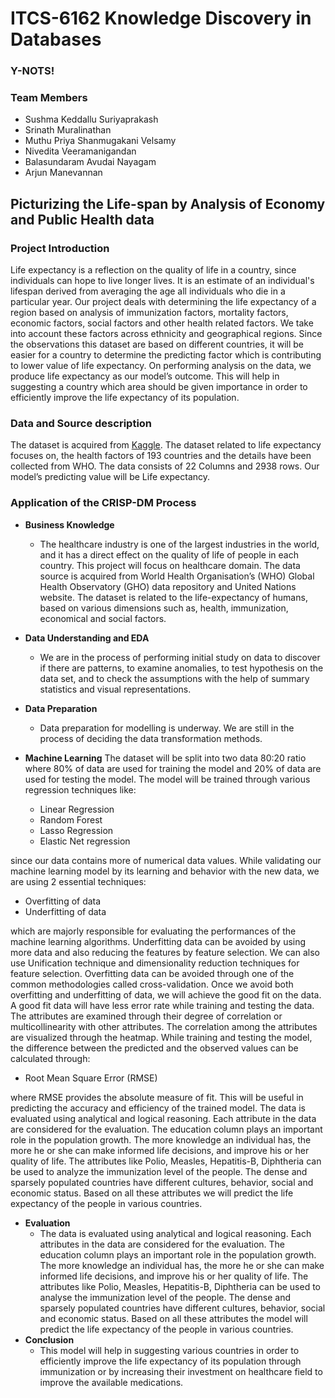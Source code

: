 
# ITCS-6162 Knowledge Discovery in Databases
<h3> Y-NOTS! </h3>
<h3> Team Members </h3>

-	Sushma Keddallu Suriyaprakash
-	Srinath Muralinathan
-	Muthu Priya Shanmugakani Velsamy
-	Nivedita Veeramanigandan
-	Balasundaram Avudai Nayagam
-	Arjun Manevannan

## Picturizing the Life-span by Analysis of Economy and Public Health data
<h3>Project Introduction</h3>
	Life expectancy is a reflection on the quality of life in a country, since individuals can hope to live longer lives. It is an estimate of an individual's lifespan derived from averaging the age all individuals who die in a particular year. Our project deals with determining the life expectancy of a region based on analysis of immunization factors, mortality factors, economic factors, social factors and other health related factors. We take into account these factors across ethnicity and geographical regions. Since the observations this dataset are based on different countries, it will be easier for a country to determine the predicting factor which is contributing to lower value of life expectancy. On performing analysis on the data, we produce life expectancy as our model’s outcome. This will help in suggesting a country which area should be given importance in order to efficiently improve the life expectancy of its population.
	
### Data and Source description
The dataset is acquired from [Kaggle](https://www.kaggle.com/kumarajarshi/life-expectancy-who/).
The dataset related to life expectancy focuses on, the health factors of 193 countries and the details have been collected from WHO. The data consists of 22 Columns and 2938 rows. Our model’s predicting value will be Life expectancy.

### Application of the CRISP-DM Process
- <b>Business Knowledge</b>
  - The healthcare industry is one of the largest industries in the world, and it has a direct effect on the quality of life of people in each country. This project will focus on healthcare domain. The data source is acquired from World Health Organisation’s (WHO) Global Health Observatory (GHO) data repository and United Nations website. The dataset is related to the life-expectancy of humans, based on various dimensions such as, health, immunization, economical and social factors. 
- <b>Data Understanding and EDA</b>
  - We are in the process of performing initial study on data to discover if there are patterns, to examine anomalies, to test hypothesis on the data set, and to check the assumptions with the help of summary statistics and visual representations.
- <b>Data Preparation</b>
  - Data preparation for modelling is underway. We are still in the process of deciding the data transformation methods. 
- <b>Machine Learning</b>
  The dataset will be split into two data 80:20 ratio where 80% of data are used for training the model and 20% of data are used for testing the model. The model will be trained through various regression techniques like:<br>
  
	- Linear Regression<br>
	- Random Forest<br>
	- Lasso Regression<br>
	- Elastic Net regression<br>
	
since our data contains more of numerical data values. While validating our machine learning model by its learning and behavior with the new data, we are using 2 essential techniques:<br>
	
- Overfitting of data<br>
- Underfitting of data<br>
	
which are majorly responsible for evaluating the performances of the machine learning algorithms. Underfitting data can be avoided by using more data and also reducing the features by feature selection. We can also use Unification technique and dimensionality reduction techniques for feature selection. Overfitting data can be avoided through one of the common methodologies called cross-validation. Once we avoid both overfitting and underfitting of data, we will achieve the good fit on the data. A good fit data will have less error rate while training and testing the data.<br>
The attributes are examined through their degree of correlation or multicollinearity with other attributes. The correlation among the attributes are visualized through the heatmap. While training and testing the model, the difference between the predicted and the observed values can be calculated through:<br>
- Root Mean Square Error (RMSE)<br>
	
where RMSE provides the absolute measure of fit. This will be useful in predicting the accuracy and efficiency of the trained model.
The data is evaluated using analytical and logical reasoning. Each attribute in the data are considered for the evaluation. The education column plays an important role in the population growth. The more knowledge an individual has, the more he or she can make informed life decisions, and improve his or her quality of life.
The attributes like Polio, Measles, Hepatitis-B, Diphtheria can be used to analyze the immunization level of the people. The dense and sparsely populated countries have different cultures, behavior, social and economic status. Based on all these attributes we will predict the life expectancy of the people in various countries.<br>
- <b>Evaluation</b>
  - The data is evaluated using analytical and logical reasoning. Each attributes in the data are considered for the evaluation. The education column plays an important role in the population growth. The more knowledge an individual has, the more he or she can make informed life decisions, and improve his or her quality of life. 
The attributes like Polio, Measles, Hepatitis-B, Diphtheria can be used to analyse the immunization level of the people. The dense and sparsely populated countries have different cultures, behavior, social and economic status. Based on all these attributes the model will predict the life expectancy of the people in various countries. 
- <b>Conclusion</b>
  - This model will help in suggesting various countries in order to efficiently improve the life expectancy of its population through immunization or by increasing their investment on healthcare field to improve the available medications.

